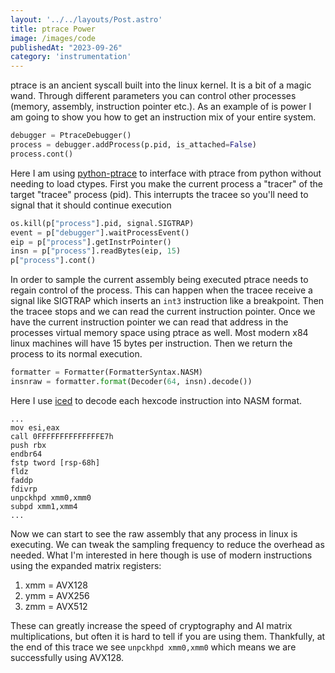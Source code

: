 ```yaml
---
layout: '../../layouts/Post.astro'
title: ptrace Power
image: /images/code
publishedAt: "2023-09-26"
category: 'instrumentation'
---
```

ptrace is an ancient syscall built into the linux kernel. It is a bit of a magic wand. Through different parameters you can control other processes (memory, assembly, instruction pointer etc.). As an example of is power I am going to show you how to get an instruction mix of your entire system.

```python
debugger = PtraceDebugger()
process = debugger.addProcess(p.pid, is_attached=False)
process.cont()
```
Here I am using [python-ptrace](https://github.com/vstinner/python-ptrace) to interface with ptrace from python without needing to load ctypes. First you make the current process a "tracer" of the target "tracee" process (pid). This interrupts the tracee so you'll need to signal that it should continue execution
```python
os.kill(p["process"].pid, signal.SIGTRAP)
event = p["debugger"].waitProcessEvent()
eip = p["process"].getInstrPointer()
insn = p["process"].readBytes(eip, 15)
p["process"].cont()
```
In order to sample the current assembly being executed ptrace needs to regain control of the process. This can happen when the tracee receive a signal like SIGTRAP which inserts an `int3` instruction like a breakpoint. Then the tracee stops and we can read the current instruction pointer. Once we have the current instruction pointer we can read that address in the processes virtual memory space using ptrace as well. Most modern x84 linux machines will have 15 bytes per instruction. Then we return the process to its normal execution.
```python
formatter = Formatter(FormatterSyntax.NASM)
insnraw = formatter.format(Decoder(64, insn).decode())
```
Here I use [iced](https://github.com/icedland/iced) to decode each hexcode instruction into NASM format.
```
...
mov esi,eax
call 0FFFFFFFFFFFFFFE7h
push rbx
endbr64
fstp tword [rsp-68h]
fldz
faddp
fdivrp
unpckhpd xmm0,xmm0
subpd xmm1,xmm4
...
```
Now we can start to see the raw assembly that any process in linux is executing. We can tweak the sampling frequency to reduce the overhead as needed. What I'm interested in here though is use of modern instructions using the expanded matrix registers:

1. xmm = AVX128
2. ymm = AVX256
3. zmm = AVX512

These can greatly increase the speed of cryptography and AI matrix multiplications, but often it is hard to tell if you are using them. Thankfully, at the end of this trace we see `unpckhpd xmm0,xmm0` which means we are successfully using AVX128.